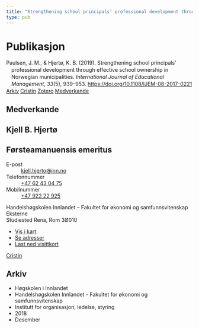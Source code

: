 ```yaml
---
title: "Strengthening school principals’ professional development through effective school ownership in Norwegian municipalities"
type: pub
---
```

<h1>Publikasjon</h1>
<article id="csl-bib-container-379R69JR" class="csl-bib-container">
  <div class="csl-bib-body" style="line-height: 1.35; padding-left: 1em; text-indent:-1em;">
  <div class="csl-entry">Paulsen, J. M., &amp; Hjert&#xF8;, K. B. (2019). Strengthening school principals&#x2019; professional development through effective school ownership in Norwegian municipalities. <i>International Journal of Educational Management</i>, <i>33</i>(5), 939&#x2013;953. <a href="https://doi.org/10.1108/IJEM-08-2017-0221">https://doi.org/10.1108/IJEM-08-2017-0221</a></div>
</div>
  <div class="csl-bib-buttons">
    <a href="#taxonomy-article-379R69JR" class="csl-bib-button">Arkiv</a>
    <a href="https://app.cristin.no/results/show.jsf?id=1638142" alt="Cristin URL" class="csl-bib-button">Cristin</a>
    <a href="http://zotero.org/groups/5022929/items/379R69JR" alt="Zotero URL" class="csl-bib-button">Zotero</a>
    <a href="#contributors-article-379R69JR" class="csl-bib-button">Medverkande</a>
  </div>
  <div id="csl-bib-meta-container-379R69JR"></div>
</article>
<div id="csl-bib-meta-379R69JR" class="csl-bib-meta">
  <article id="contributors-article-379R69JR" class="contributors-article">
    <h1>Medverkande</h1>
    <div class="personas">
<div class="vrtx-hinn-person-card">
<div class="photo">
<i class="lar la-user-circle missing-person"></i>
</div>
<div class="info">
<hgroup><h1>Kjell B. Hjertø</h1>
<h2>Førsteamanuensis emeritus</h2>
</hgroup><dl>
<dt>E-post</dt>
<dd>
<a href="mailto:kjell.hjerto@inn.no">kjell.hjerto@inn.no</a>
</dd>
<dt>Telefonnummer</dt>
<dd><a href="tel:+4762430475">
+47 62 43 04 75
</a></dd>
<dt>Mobilnummer</dt>
<dd><a href="tel:+4792222925">
+47 922 22 925
</a></dd>
</dl>
<p>
Handelshøgskolen Innlandet – Fakultet for økonomi og samfunnsvitenskap<br>
Eksterne<br>
Studiested Rena,
Rom 3Ø010
</p>
<ul class="vrtx-hinn-links">
<li><a href="https://www.google.com/maps?q=61.13620,11.37454">Vis i kart</a></li>
<li><a href="https://www.inn.no/finn-en-ansatt/kjell-hjerto.html#vrtx-hinn-addresses">Se adresser</a></li>
<li><a href="https://www.inn.no/finn-en-ansatt/kjell-hjerto.html?vrtx=vcf">Last ned visittkort</a></li>
</ul>
</div>
</div>
<a href="https://app.cristin.no/persons/show.jsf?id=325053" alt="Cristin URL" class="personas-cristin">Cristin</a>
</div>
  </article>
  <article id="taxonomy-article-379R69JR" class="taxonomy-article">
    <h1>Arkiv</h1>
    <ul>
      <li>Høgskolen i Innlandet</li>
      <li>Handelshøgskolen Innlandet - Fakultet for økonomi og samfunnsvitenskap</li>
      <li>Institutt for organisasjon, ledelse, styring</li>
      <li>2018</li>
      <li>Desember</li>
    </ul>
  </article>
</div>
